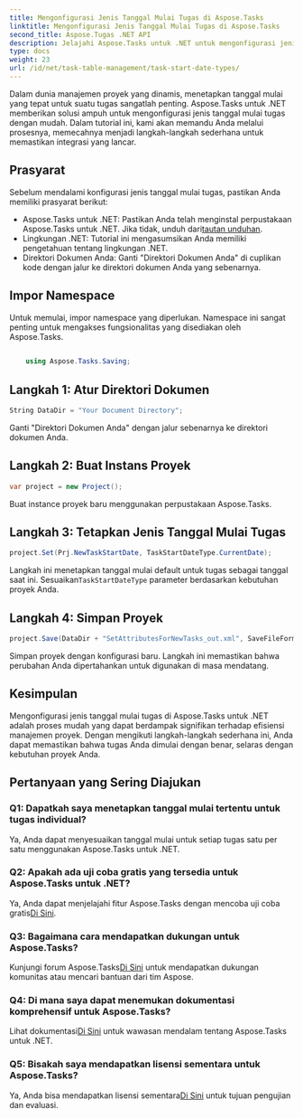 ```yaml
---
title: Mengonfigurasi Jenis Tanggal Mulai Tugas di Aspose.Tasks
linktitle: Mengonfigurasi Jenis Tanggal Mulai Tugas di Aspose.Tasks
second_title: Aspose.Tugas .NET API
description: Jelajahi Aspose.Tasks untuk .NET untuk mengonfigurasi jenis tanggal mulai tugas dengan mudah. Optimalkan manajemen proyek dengan mudah. Unduh uji coba gratis Anda sekarang!
type: docs
weight: 23
url: /id/net/task-table-management/task-start-date-types/
---
```

Dalam dunia manajemen proyek yang dinamis, menetapkan tanggal mulai yang tepat untuk suatu tugas sangatlah penting. Aspose.Tasks untuk .NET memberikan solusi ampuh untuk mengonfigurasi jenis tanggal mulai tugas dengan mudah. Dalam tutorial ini, kami akan memandu Anda melalui prosesnya, memecahnya menjadi langkah-langkah sederhana untuk memastikan integrasi yang lancar.
## Prasyarat
Sebelum mendalami konfigurasi jenis tanggal mulai tugas, pastikan Anda memiliki prasyarat berikut:
- Aspose.Tasks untuk .NET: Pastikan Anda telah menginstal perpustakaan Aspose.Tasks untuk .NET. Jika tidak, unduh dari[tautan unduhan](https://releases.aspose.com/tasks/net/).
- Lingkungan .NET: Tutorial ini mengasumsikan Anda memiliki pengetahuan tentang lingkungan .NET.
- Direktori Dokumen Anda: Ganti "Direktori Dokumen Anda" di cuplikan kode dengan jalur ke direktori dokumen Anda yang sebenarnya.
## Impor Namespace
Untuk memulai, impor namespace yang diperlukan. Namespace ini sangat penting untuk mengakses fungsionalitas yang disediakan oleh Aspose.Tasks.
```csharp
    
    using Aspose.Tasks.Saving;
```
## Langkah 1: Atur Direktori Dokumen
```csharp
String DataDir = "Your Document Directory";
```
Ganti "Direktori Dokumen Anda" dengan jalur sebenarnya ke direktori dokumen Anda.
## Langkah 2: Buat Instans Proyek
```csharp
var project = new Project();
```
Buat instance proyek baru menggunakan perpustakaan Aspose.Tasks.
## Langkah 3: Tetapkan Jenis Tanggal Mulai Tugas
```csharp
project.Set(Prj.NewTaskStartDate, TaskStartDateType.CurrentDate);
```
 Langkah ini menetapkan tanggal mulai default untuk tugas sebagai tanggal saat ini. Sesuaikan`TaskStartDateType` parameter berdasarkan kebutuhan proyek Anda.
## Langkah 4: Simpan Proyek
```csharp
project.Save(DataDir + "SetAttributesForNewTasks_out.xml", SaveFileFormat.Xml);
```
Simpan proyek dengan konfigurasi baru. Langkah ini memastikan bahwa perubahan Anda dipertahankan untuk digunakan di masa mendatang.
## Kesimpulan
Mengonfigurasi jenis tanggal mulai tugas di Aspose.Tasks untuk .NET adalah proses mudah yang dapat berdampak signifikan terhadap efisiensi manajemen proyek. Dengan mengikuti langkah-langkah sederhana ini, Anda dapat memastikan bahwa tugas Anda dimulai dengan benar, selaras dengan kebutuhan proyek Anda.
## Pertanyaan yang Sering Diajukan
### Q1: Dapatkah saya menetapkan tanggal mulai tertentu untuk tugas individual?
Ya, Anda dapat menyesuaikan tanggal mulai untuk setiap tugas satu per satu menggunakan Aspose.Tasks untuk .NET.
### Q2: Apakah ada uji coba gratis yang tersedia untuk Aspose.Tasks untuk .NET?
 Ya, Anda dapat menjelajahi fitur Aspose.Tasks dengan mencoba uji coba gratis[Di Sini](https://releases.aspose.com/).
### Q3: Bagaimana cara mendapatkan dukungan untuk Aspose.Tasks?
 Kunjungi forum Aspose.Tasks[Di Sini](https://forum.aspose.com/c/tasks/15) untuk mendapatkan dukungan komunitas atau mencari bantuan dari tim Aspose.
### Q4: Di mana saya dapat menemukan dokumentasi komprehensif untuk Aspose.Tasks?
 Lihat dokumentasi[Di Sini](https://reference.aspose.com/tasks/net/) untuk wawasan mendalam tentang Aspose.Tasks untuk .NET.
### Q5: Bisakah saya mendapatkan lisensi sementara untuk Aspose.Tasks?
 Ya, Anda bisa mendapatkan lisensi sementara[Di Sini](https://purchase.aspose.com/temporary-license/) untuk tujuan pengujian dan evaluasi.